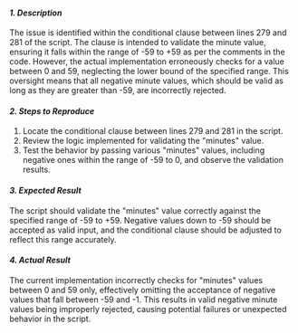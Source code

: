 ﻿#### ***1. Description***
The issue is identified within the conditional clause between lines 279 and 281 of the script. The clause is intended to validate the minute value, ensuring it falls within the range of -59 to +59 as per the comments in the code. However, the actual implementation erroneously checks for a value between 0 and 59, neglecting the lower bound of the specified range. This oversight means that all negative minute values, which should be valid as long as they are greater than -59, are incorrectly rejected.
#### ***2. Steps to Reproduce***
1. Locate the conditional clause between lines 279 and 281 in the script.
1. Review the logic implemented for validating the "minutes" value.
1. Test the behavior by passing various "minutes" values, including negative ones within the range of -59 to 0, and observe the validation results.
#### ***3. Expected Result***
The script should validate the "minutes" value correctly against the specified range of -59 to +59. Negative values down to -59 should be accepted as valid input, and the conditional clause should be adjusted to reflect this range accurately.
#### ***4. Actual Result***
The current implementation incorrectly checks for "minutes" values between 0 and 59 only, effectively omitting the acceptance of negative values that fall between -59 and -1. This results in valid negative minute values being improperly rejected, causing potential failures or unexpected behavior in the script.

